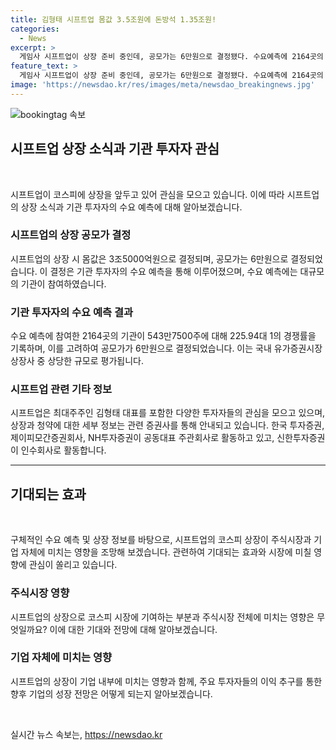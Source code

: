 ```yaml
---
title: 김형태 시프트업 몸값 3.5조원에 돈방석 1.35조원!
categories:
  - News
excerpt: >
  게임사 시프트업이 상장 준비 중인데, 공모가는 6만원으로 결정됐다. 수요예측에 2164곳의 기관이 참여해 225.94대 1의 경쟁률을 기록했고, 시프트업의 상장 시 몸값은 3조5000억원이다. 최대주주인 김형태 대표는 1조 3596억원을 보유하며, 중국 텐센트가 2대 주주이다. 청약은 2일과 3일에 진행되며, 상장 공동대표 주관회사는 한국투자증권, 제이피모간증권회사, NH투자증권이고, 인수회사는 신한투자증권이다. (문장수: 9, 글자수: 423)
feature_text: >
  게임사 시프트업이 상장 준비 중인데, 공모가는 6만원으로 결정됐다. 수요예측에 2164곳의 기관이 참여해 225.94대 1의 경쟁률을 기록했고, 시프트업의 상장 시 몸값은 3조5000억원이다. 최대주주인 김형태 대표는 1조 3596억원을 보유하며, 중국 텐센트가 2대 주주이다. 청약은 2일과 3일에 진행되며, 상장 공동대표 주관회사는 한국투자증권, 제이피모간증권회사, NH투자증권이고, 인수회사는 신한투자증권이다. (문장수: 9, 글자수: 423)
image: 'https://newsdao.kr/res/images/meta/newsdao_breakingnews.jpg'
---
```


<p><img src="https://newsdao.kr/res/images/meta/newsdao_breakingnews.jpg" alt="bookingtag 속보" /></p>

<h2 data-ke-size="size26">시프트업 상장 소식과 기관 투자자 관심</h2>

<p data-ke-size="size16">&nbsp;</p>

<p>시프트업이 코스피에 상장을 앞두고 있어 관심을 모으고 있습니다. 이에 따라 시프트업의 상장 소식과 기관 투자자의 수요 예측에 대해 알아보겠습니다.</p>

<h3>시프트업의 상장 공모가 결정</h3>

<p data-ke-size="size16">시프트업의 상장 시 몸값은 3조5000억원으로 결정되며, 공모가는 6만원으로 결정되었습니다. 이 결정은 기관 투자자의 수요 예측을 통해 이루어졌으며, 수요 예측에는 대규모의 기관이 참여하였습니다.</p>

<h3>기관 투자자의 수요 예측 결과</h3>

<p data-ke-size="size16">수요 예측에 참여한 2164곳의 기관이 543만7500주에 대해 225.94대 1의 경쟁률을 기록하며, 이를 고려하여 공모가가 6만원으로 결정되었습니다. 이는 국내 유가증권시장 상장사 중 상당한 규모로 평가됩니다.</p>

<h3>시프트업 관련 기타 정보</h3>

<p data-ke-size="size16">시프트업은 최대주주인 김형태 대표를 포함한 다양한 투자자들의 관심을 모으고 있으며, 상장과 청약에 대한 세부 정보는 관련 증권사를 통해 안내되고 있습니다. 한국 투자증권, 제이피모간증권회사, NH투자증권이 공동대표 주관회사로 활동하고 있고, 신한투자증권이 인수회사로 활동합니다.</p>

<hr>

<h2 data-ke-size="size26">기대되는 효과</h2>

<p data-ke-size="size16">&nbsp;</p>

<p>구체적인 수요 예측 및 상장 정보를 바탕으로, 시프트업의 코스피 상장이 주식시장과 기업 자체에 미치는 영향을 조망해 보겠습니다. 관련하여 기대되는 효과와 시장에 미칠 영향에 관심이 쏠리고 있습니다. </p>

<h3>주식시장 영향</h3>

<p data-ke-size="size16">시프트업의 상장으로 코스피 시장에 기여하는 부분과 주식시장 전체에 미치는 영향은 무엇일까요? 이에 대한 기대와 전망에 대해 알아보겠습니다.</p>

<h3>기업 자체에 미치는 영향</h3>

<p data-ke-size="size16">시프트업의 상장이 기업 내부에 미치는 영향과 함께, 주요 투자자들의 이익 추구를 통한 향후 기업의 성장 전망은 어떻게 되는지 알아보겠습니다.</p>

<p data-ke-size="size16">&nbsp;</p>
실시간 뉴스 속보는, <a href="https://newsdao.kr" rel="dofollow">https://newsdao.kr</a>


